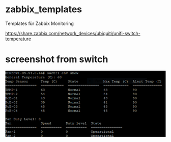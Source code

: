 # zabbix_templates
Templates für Zabbix Monitoring

https://share.zabbix.com/network_devices/ubiquiti/unifi-switch-temperature

# screenshot from switch

![output from swctrl show env output](screenshot.PNG)
